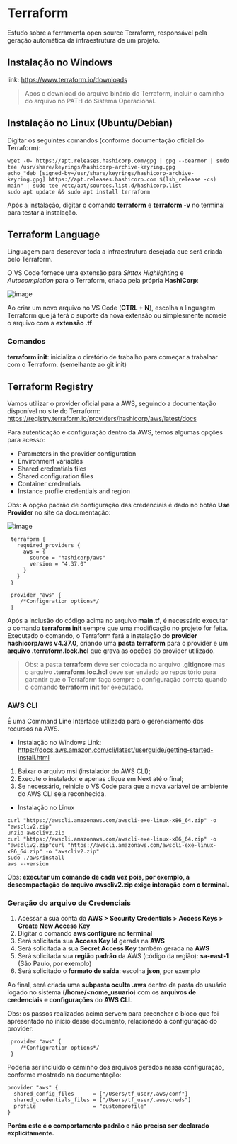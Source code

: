 # Terraform
Estudo sobre a ferramenta open source Terraform, responsável pela geração automática da infraestrutura de um projeto.

## Instalação no Windows
link: https://www.terraform.io/downloads
> Após o download do arquivo binário do Terraform, incluir o caminho do arquivo no PATH do Sistema Operacional.

## Instalação no Linux (Ubuntu/Debian)
Digitar os seguintes comandos (conforme documentação oficial do Terraform):
```
wget -O- https://apt.releases.hashicorp.com/gpg | gpg --dearmor | sudo tee /usr/share/keyrings/hashicorp-archive-keyring.gpg
echo "deb [signed-by=/usr/share/keyrings/hashicorp-archive-keyring.gpg] https://apt.releases.hashicorp.com $(lsb_release -cs) main" | sudo tee /etc/apt/sources.list.d/hashicorp.list
sudo apt update && sudo apt install terraform
```

Após a instalação, digitar o comando **terraform** e **terraform -v** no terminal para testar a instalação.

## Terraform Language
Linguagem para descrever toda a infraestrutura desejada que será criada pelo Terraform.

O VS Code fornece uma extensão para *Sintax Highlighting* e *Autocompletion* para o Terraform, criada pela própria **HashiCorp**:

![image](https://user-images.githubusercontent.com/39681960/199621178-a033f8fb-653b-4176-94f9-e010bf0dbc17.png)

Ao criar um novo arquivo no VS Code (**CTRL + N**), escolha a linguagem Terraform que já terá o suporte da nova extensão ou simplesmente nomeie o arquivo com a **extensão .tf**

### Comandos
**terraform init**: inicializa o diretório de trabalho para começar a trabalhar com o Terraform. (semelhante ao git init)

## Terraform Registry
Vamos utilizar o provider oficial para a AWS, seguindo a documentação disponível no site do Terraform:
https://registry.terraform.io/providers/hashicorp/aws/latest/docs

Para autenticação e configuração dentro da AWS, temos algumas opções para acesso:
- Parameters in the provider configuration
- Environment variables
- Shared credentials files
- Shared configuration files
- Container credentials
- Instance profile credentials and region

Obs: A opção padrão de configuração das credenciais é dado no botão **Use Provider** no site da documentação:

![image](https://user-images.githubusercontent.com/39681960/199625167-5593c499-ece7-4135-916c-2567609cf00e.png)

```
 terraform { 
   required_providers { 
     aws = { 
       source = "hashicorp/aws" 
       version = "4.37.0" 
     } 
   } 
 } 
```
```
 provider "aws" { 
    /*Configuration options*/ 
 } 
```

Após a inclusão do código acima no arquivo **main.tf**, é necessário executar o comando **terraform init** sempre que uma modificação no projeto for feita. Executado o comando, o Terraform fará a instalação do **provider hashicorp/aws v4.37.0**, criando uma **pasta terraform** para o provider e um **arquivo .terraform.lock.hcl** que grava as opções do provider utilizado. 
> Obs: a pasta **terraform** deve ser colocada no arquivo **.gitignore** mas o arquivo **.terraform.loc.hcl** deve ser enviado ao repositório para garantir que o Terraform faça sempre a configuração correta quando o comando **terraform init** for executado.

###  AWS CLI 
É uma Command Line Interface utilizada para o gerenciamento dos recursos na AWS.

- Instalação no Windows
Link: https://docs.aws.amazon.com/cli/latest/userguide/getting-started-install.html
1. Baixar o arquivo msi (instalador do AWS CLI);
2. Execute o instalador e apenas clique em Next até o final;
3. Se necessário, reinicie o VS Code para que a nova variável de ambiente do AWS CLI seja reconhecida.

- Instalação no Linux
```
curl "https://awscli.amazonaws.com/awscli-exe-linux-x86_64.zip" -o "awscliv2.zip"
unzip awscliv2.zip
curl "https://awscli.amazonaws.com/awscli-exe-linux-x86_64.zip" -o "awscliv2.zip"curl "https://awscli.amazonaws.com/awscli-exe-linux-x86_64.zip" -o "awscliv2.zip"
sudo ./aws/install
aws --version
```

Obs: **executar um comando de cada vez pois, por exemplo, a descompactação do arquivo awscliv2.zip exige interação com o terminal.**

### Geração do arquivo de Credenciais
1. Acessar a sua conta da **AWS > Security Credentials > Access Keys > Create New Access Key**
2. Digitar o comando **aws configure** no **terminal**
3. Será solicitada sua **Access Key Id** gerada na **AWS**
4. Será solicitada a sua **Secret Access Key** também gerada na **AWS**
5. Será solicitada sua **região padrão** da AWS (código da região): **sa-east-1** (São Paulo, por exemplo)
6. Será solicitado o **formato de saída**: escolha **json**, por exemplo

Ao final, será criada uma **subpasta oculta .aws** dentro da pasta do usuário logado no sistema (**/home/<nome_usuario**) com os **arquivos de credenciais e configurações** do **AWS CLI**.

Obs: os passos realizados acima servem para preencher o bloco que foi apresentado no início desse documento, relacionado à configuração do provider:
```
 provider "aws" { 
    /*Configuration options*/ 
 } 
```
Poderia ser incluído o caminho dos arquivos gerados nessa configuração, conforme mostrado na documentação:
```
provider "aws" {
  shared_config_files      = ["/Users/tf_user/.aws/conf"]
  shared_credentials_files = ["/Users/tf_user/.aws/creds"]
  profile                  = "customprofile"
}
```
**Porém este é o comportamento padrão e não precisa ser declarado explicitamente.**










